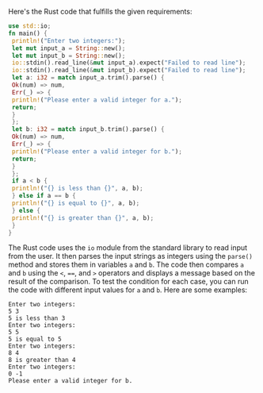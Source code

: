 Here's the Rust code that fulfills the given requirements:
```rust
use std::io;
fn main() {
 println!("Enter two integers:");
 let mut input_a = String::new();
 let mut input_b = String::new();
 io::stdin().read_line(&mut input_a).expect("Failed to read line");
 io::stdin().read_line(&mut input_b).expect("Failed to read line");
 let a: i32 = match input_a.trim().parse() {
 Ok(num) => num,
 Err(_) => {
 println!("Please enter a valid integer for a.");
 return;
 }
 };
 let b: i32 = match input_b.trim().parse() {
 Ok(num) => num,
 Err(_) => {
 println!("Please enter a valid integer for b.");
 return;
 }
 };
 if a < b {
 println!("{} is less than {}", a, b);
 } else if a == b {
 println!("{} is equal to {}", a, b);
 } else {
 println!("{} is greater than {}", a, b);
 }
}
```
The Rust code uses the `io` module from the standard library to read input from the user. It then parses the input strings as integers using the `parse()` method and stores them in variables `a` and `b`. The code then compares `a` and `b` using the `<`, `==`, and `>` operators and displays a message based on the result of the comparison.
To test the condition for each case, you can run the code with different input values for `a` and `b`. Here are some examples:
```
Enter two integers:
5 3
5 is less than 3
Enter two integers:
5 5
5 is equal to 5
Enter two integers:
8 4
8 is greater than 4
Enter two integers:
0 -1
Please enter a valid integer for b.
```

